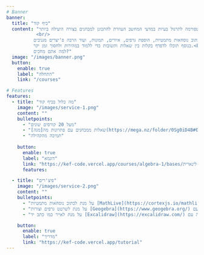 ```yaml
---
# Banner
banner:
  title: "כיף קוד"
  content: "כיף קוד היא פלטפורמה לתרגול בעיות במדעי המחשב העוזרת להתכונן למבחנים בצורה היעילה ביותר.
           <br/>
          הפלטפורמה נועדה להיות קלה לשימוש ואינטואיטיבית עם ממשק משתמש המאפשר לכתוב נוסחאות מתמטיות, הוספת גרפים, איורים, תמונות, ועוד הרבה פ'יצרים מגניבים.
          בנוסף תוכלו לדפדף בקלות בין שאלות ותשובות כדי ללמוד במהירות ולחסוך זמן יקר.<br/>
          למה אתם מחכים?"
  image: "/images/banner.png"
  button:
    enable: true
    label: "התחלה"
    link: "/courses"

# Features
features:
  - title: "מה כלול בכיף קוד"
    image: "/images/service-1.png"
    content: ""
    bulletpoints:
      - "מעל 20 קורסים שונים"
      - "שאלות ממבחנים עם פתרונות מה[מגה](https://mega.nz/folder/0Sg0iD4B#0OPF1JJgFjtYoJuStlsCtA) של האוניברסיטה הפתוחה"
      - "תמיכה מהקהילה"
      
    button:
      enable: true
      label: "דוגמא"
      link: "https://kef-code.vercel.app/courses/algebra-1/bases/תלות-לינארית"
      features:

  - title: "פיצ'רים"
    image: "/images/service-2.png"
    content: ""
    bulletpoints:
      - "על מנת לכתוב נוסחאות מתמטיות [MathLive](https://cortexjs.io/mathlive/) מתמטיקה: אינטרקציה עם"
      - "על מנת לשרטט גרפים וצורות [Geogebra](https://www.geogebra.org/) גרפים: אינטרקציה עם"
      - "על מנת לאייר כמו כתב יד [Excalidraw](https://excalidraw.com/) איור: אינטרקציה עם"

    button:
      enable: true
      label: "מדריך"
      link: "https://kef-code.vercel.app/tutorial"
---
```



